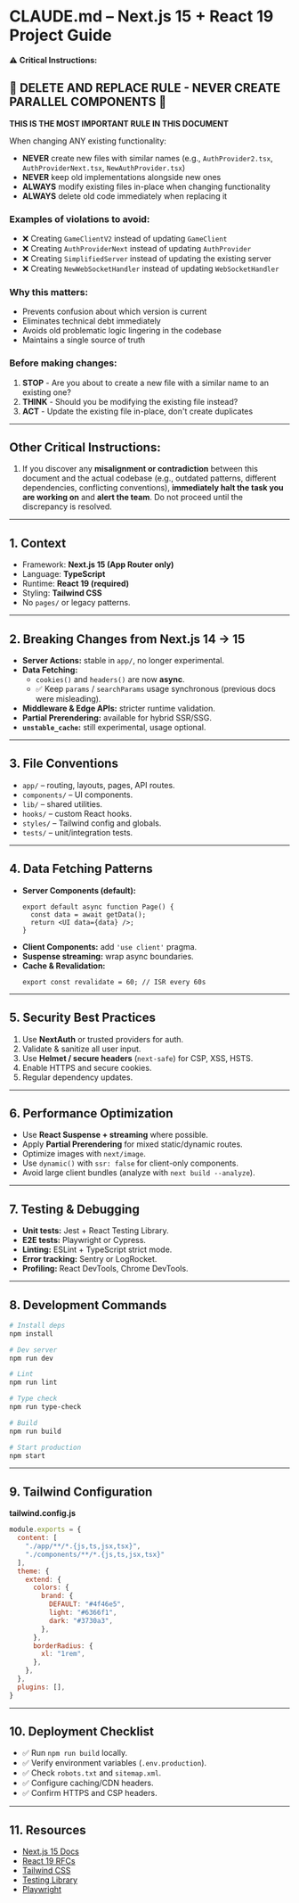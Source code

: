 # CLAUDE.md – Next.js 15 + React 19 Project Guide

⚠️ **Critical Instructions:**

## 🔴 DELETE AND REPLACE RULE - NEVER CREATE PARALLEL COMPONENTS 🔴
**THIS IS THE MOST IMPORTANT RULE IN THIS DOCUMENT**

When changing ANY existing functionality:
- **NEVER** create new files with similar names (e.g., `AuthProvider2.tsx`, `AuthProviderNext.tsx`, `NewAuthProvider.tsx`)
- **NEVER** keep old implementations alongside new ones
- **ALWAYS** modify existing files in-place when changing functionality
- **ALWAYS** delete old code immediately when replacing it

### Examples of violations to avoid:
- ❌ Creating `GameClientV2` instead of updating `GameClient`
- ❌ Creating `AuthProviderNext` instead of updating `AuthProvider`
- ❌ Creating `SimplifiedServer` instead of updating the existing server
- ❌ Creating `NewWebSocketHandler` instead of updating `WebSocketHandler`

### Why this matters:
- Prevents confusion about which version is current
- Eliminates technical debt immediately
- Avoids old problematic logic lingering in the codebase
- Maintains a single source of truth

### Before making changes:
1. **STOP** - Are you about to create a new file with a similar name to an existing one?
2. **THINK** - Should you be modifying the existing file instead?
3. **ACT** - Update the existing file in-place, don't create duplicates

---

## Other Critical Instructions:
1. If you discover any **misalignment or contradiction** between this document and the actual codebase (e.g., outdated patterns, different dependencies, conflicting conventions), **immediately halt the task you are working on** and **alert the team**. Do not proceed until the discrepancy is resolved.

---

## 1. Context
- Framework: **Next.js 15 (App Router only)**
- Language: **TypeScript**
- Runtime: **React 19 (required)**
- Styling: **Tailwind CSS**
- No `pages/` or legacy patterns.

---

## 2. Breaking Changes from Next.js 14 → 15
- **Server Actions:** stable in `app/`, no longer experimental.
- **Data Fetching:**
  - `cookies()` and `headers()` are now **async**.
  - ✅ Keep `params` / `searchParams` usage synchronous (previous docs were misleading).
- **Middleware & Edge APIs:** stricter runtime validation.
- **Partial Prerendering:** available for hybrid SSR/SSG.
- **`unstable_cache`:** still experimental, usage optional.

---

## 3. File Conventions
- `app/` – routing, layouts, pages, API routes.
- `components/` – UI components.
- `lib/` – shared utilities.
- `hooks/` – custom React hooks.
- `styles/` – Tailwind config and globals.
- `tests/` – unit/integration tests.

---

## 4. Data Fetching Patterns
- **Server Components (default):**
  ```tsx
  export default async function Page() {
    const data = await getData();
    return <UI data={data} />;
  }
  ```
- **Client Components:** add `'use client'` pragma.
- **Suspense streaming:** wrap async boundaries.
- **Cache & Revalidation:**
  ```tsx
  export const revalidate = 60; // ISR every 60s
  ```

---

## 5. Security Best Practices
1. Use **NextAuth** or trusted providers for auth.
2. Validate & sanitize all user input.
3. Use **Helmet / secure headers** (`next-safe`) for CSP, XSS, HSTS.
4. Enable HTTPS and secure cookies.
5. Regular dependency updates.

---

## 6. Performance Optimization
- Use **React Suspense + streaming** where possible.
- Apply **Partial Prerendering** for mixed static/dynamic routes.
- Optimize images with `next/image`.
- Use `dynamic()` with `ssr: false` for client-only components.
- Avoid large client bundles (analyze with `next build --analyze`).

---

## 7. Testing & Debugging
- **Unit tests:** Jest + React Testing Library.
- **E2E tests:** Playwright or Cypress.
- **Linting:** ESLint + TypeScript strict mode.
- **Error tracking:** Sentry or LogRocket.
- **Profiling:** React DevTools, Chrome DevTools.

---

## 8. Development Commands
```bash
# Install deps
npm install

# Dev server
npm run dev

# Lint
npm run lint

# Type check
npm run type-check

# Build
npm run build

# Start production
npm start
```

---

## 9. Tailwind Configuration
**tailwind.config.js**
```js
module.exports = {
  content: [
    "./app/**/*.{js,ts,jsx,tsx}",
    "./components/**/*.{js,ts,jsx,tsx}"
  ],
  theme: {
    extend: {
      colors: {
        brand: {
          DEFAULT: "#4f46e5",
          light: "#6366f1",
          dark: "#3730a3",
        },
      },
      borderRadius: {
        xl: "1rem",
      },
    },
  },
  plugins: [],
}
```

---

## 10. Deployment Checklist
- ✅ Run `npm run build` locally.
- ✅ Verify environment variables (`.env.production`).
- ✅ Check `robots.txt` and `sitemap.xml`.
- ✅ Configure caching/CDN headers.
- ✅ Confirm HTTPS and CSP headers.

---

## 11. Resources
- [Next.js 15 Docs](https://nextjs.org/docs)
- [React 19 RFCs](https://github.com/reactjs/rfcs)
- [Tailwind CSS](https://tailwindcss.com/docs)
- [Testing Library](https://testing-library.com/docs/react-testing-library/intro/)
- [Playwright](https://playwright.dev/)

